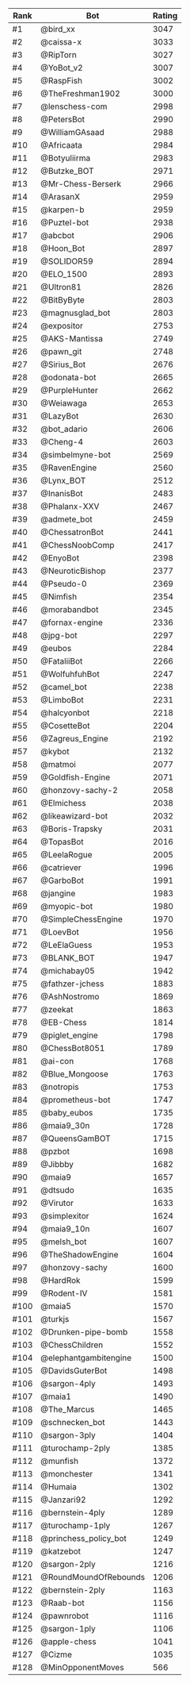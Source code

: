 Rank|Bot|Rating
---|---|---
#1|@bird_xx|3047
#2|@caissa-x|3033
#3|@RipTorn|3027
#4|@YoBot_v2|3007
#5|@RaspFish|3002
#6|@TheFreshman1902|3000
#7|@lenschess-com|2998
#8|@PetersBot|2990
#9|@WilliamGAsaad|2988
#10|@Africaata|2984
#11|@Botyuliirma|2983
#12|@Butzke_BOT|2971
#13|@Mr-Chess-Berserk|2966
#14|@ArasanX|2959
#15|@karpen-b|2959
#16|@Puztel-bot|2938
#17|@abcbot|2906
#18|@Hoon_Bot|2897
#19|@SOLIDOR59|2894
#20|@ELO_1500|2893
#21|@Ultron81|2826
#22|@BitByByte|2803
#23|@magnusglad_bot|2803
#24|@expositor|2753
#25|@AKS-Mantissa|2749
#26|@pawn_git|2748
#27|@Sirius_Bot|2676
#28|@odonata-bot|2665
#29|@PurpleHunter|2662
#30|@Weiawaga|2653
#31|@LazyBot|2630
#32|@bot_adario|2606
#33|@Cheng-4|2603
#34|@simbelmyne-bot|2569
#35|@RavenEngine|2560
#36|@Lynx_BOT|2512
#37|@InanisBot|2483
#38|@Phalanx-XXV|2467
#39|@admete_bot|2459
#40|@ChessatronBot|2441
#41|@ChessNoobComp|2417
#42|@EnyoBot|2398
#43|@NeuroticBishop|2377
#44|@Pseudo-0|2369
#45|@Nimfish|2354
#46|@morabandbot|2345
#47|@fornax-engine|2336
#48|@jpg-bot|2297
#49|@eubos|2284
#50|@FataliiBot|2266
#51|@WolfuhfuhBot|2247
#52|@camel_bot|2238
#53|@LimboBot|2231
#54|@halcyonbot|2218
#55|@CosetteBot|2204
#56|@Zagreus_Engine|2192
#57|@kybot|2132
#58|@matmoi|2077
#59|@Goldfish-Engine|2071
#60|@honzovy-sachy-2|2058
#61|@Elmichess|2038
#62|@likeawizard-bot|2032
#63|@Boris-Trapsky|2031
#64|@TopasBot|2016
#65|@LeelaRogue|2005
#66|@catriever|1996
#67|@GarboBot|1991
#68|@jangine|1983
#69|@myopic-bot|1980
#70|@SimpleChessEngine|1970
#71|@LoevBot|1956
#72|@LeElaGuess|1953
#73|@BLANK_BOT|1947
#74|@michabay05|1942
#75|@fathzer-jchess|1883
#76|@AshNostromo|1869
#77|@zeekat|1863
#78|@EB-Chess|1814
#79|@piglet_engine|1798
#80|@ChessBot8051|1789
#81|@ai-con|1768
#82|@Blue_Mongoose|1763
#83|@notropis|1753
#84|@prometheus-bot|1747
#85|@baby_eubos|1735
#86|@maia9_30n|1728
#87|@QueensGamBOT|1715
#88|@pzbot|1698
#89|@Jibbby|1682
#90|@maia9|1657
#91|@dtsudo|1635
#92|@Virutor|1633
#93|@simplexitor|1624
#94|@maia9_10n|1607
#95|@melsh_bot|1607
#96|@TheShadowEngine|1604
#97|@honzovy-sachy|1600
#98|@HardRok|1599
#99|@Rodent-IV|1581
#100|@maia5|1570
#101|@turkjs|1567
#102|@Drunken-pipe-bomb|1558
#103|@ChessChildren|1552
#104|@elephantgambitengine|1500
#105|@DavidsGuterBot|1498
#106|@sargon-4ply|1493
#107|@maia1|1490
#108|@The_Marcus|1465
#109|@schnecken_bot|1443
#110|@sargon-3ply|1404
#111|@turochamp-2ply|1385
#112|@munfish|1372
#113|@monchester|1341
#114|@Humaia|1302
#115|@Janzari92|1292
#116|@bernstein-4ply|1289
#117|@turochamp-1ply|1267
#118|@princhess_policy_bot|1249
#119|@katzebot|1247
#120|@sargon-2ply|1216
#121|@RoundMoundOfRebounds|1206
#122|@bernstein-2ply|1163
#123|@Raab-bot|1156
#124|@pawnrobot|1116
#125|@sargon-1ply|1106
#126|@apple-chess|1041
#127|@Cizme|1035
#128|@MinOpponentMoves|566
